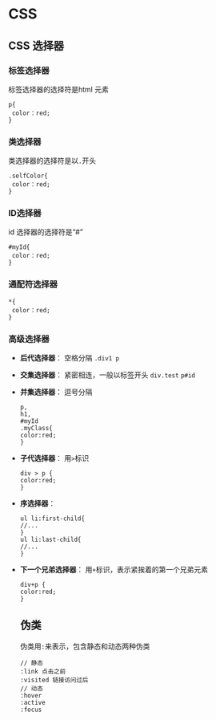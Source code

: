 # CSS

## CSS 选择器

### 标签选择器

标签选择器的选择符是html 元素

```
p{
 color：red;
}
```



### 类选择器

类选择器的选择符是以`.`开头

```
.selfColor{
 color：red;
}
```



### ID选择器

id 选择器的选择符是“#”

```
#myId{
 color：red;
}
```



### 通配符选择器

```
*{
 color：red;
}
```

### 高级选择器

- **后代选择器**： 空格分隔 `.div1 p`

- **交集选择器**： 紧密相连，一般以标签开头 `div.test`   `p#id`

- **并集选择器**： 逗号分隔 

  ```
  p,
  h1,
  #myId
  .myClass{
  color:red;
  }
  ```

- **子代选择器**： 用`>`标识

  ```
  div > p {
  color:red;
  }
  ```

  

- **序选择器**： 

  ```
  ul li:first-child{
  //...
  }
  ul li:last-child{
  //...
  }
  ```

  

- **下一个兄弟选择器**： 用`+`标识，表示紧挨着的第一个兄弟元素

  ```
  div+p {
  color:red;
  }
  ```

  

  ## 伪类

  伪类用`:`来表示，包含静态和动态两种伪类

  ```
  // 静态
  :link 点击之前
  :visited 链接访问过后
  // 动态
  :hover
  :active
  :focus
  ```

  ## 